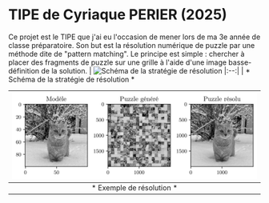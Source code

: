 # TIPE de Cyriaque PERIER (2025)
Ce projet est le TIPE que j'ai eu l'occasion de mener lors de ma 3e année de classe préparatoire. Son but est la résolution numérique de puzzle par une méthode dite de "pattern matching". Le principe est simple : chercher à placer des fragments de puzzle sur une grille à l'aide d'une image basse-définition de la solution.
| ![Schéma de la stratégie de résolution](https://github.com/CyriaquePerier/TIPE-de-Cyriaque-PERIER-2025-/blob/main/images/stratégie_pattern_matching.jpeg?raw=true)
|:--:| 
| * Schéma de la stratégie de résolution *

| ![Exemple de résolution](https://github.com/CyriaquePerier/TIPE-de-Cyriaque-PERIER-2025-/blob/main/images/tigrou_exemple.jpeg?raw=true)
|:--:| 
| * Exemple de résolution *

